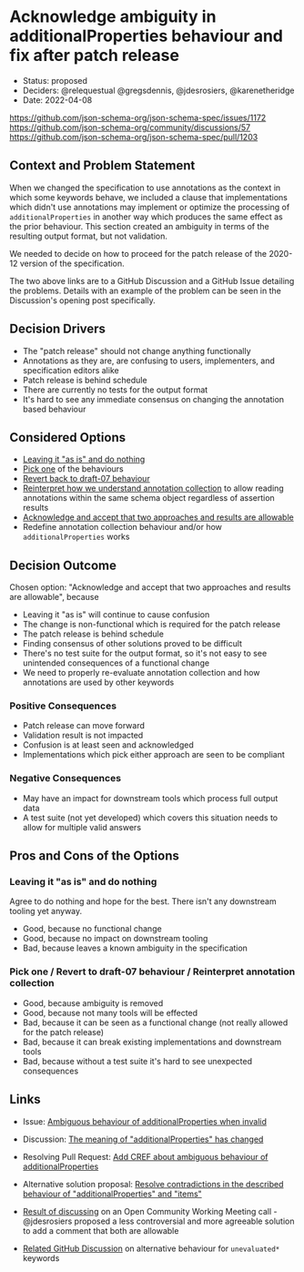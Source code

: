 # Acknowledge ambiguity in additionalProperties behaviour and fix after patch release

* Status: proposed
* Deciders: @relequestual @gregsdennis, @jdesrosiers, @karenetheridge
* Date:  2022-04-08

https://github.com/json-schema-org/json-schema-spec/issues/1172
https://github.com/json-schema-org/community/discussions/57
https://github.com/json-schema-org/json-schema-spec/pull/1203

## Context and Problem Statement

When we changed the specification to use annotations as the context in which some keywords behave, we included a clause that implementations which didn't use annotations may implement or optimize the processing of `additionalProperties` in another way which produces the same effect as the prior behaviour.
This section created an ambiguity in terms of the resulting output format, but not validation.

We needed to decide on how to proceed for the patch release of the 2020-12 version of the specification.

The two above links are to a GitHub Discussion and a GitHub Issue detailing the problems.
Details with an example of the problem can be seen in the Discussion's opening post specifically.

## Decision Drivers <!-- optional -->

* The "patch release" should not change anything functionally
* Annotations as they are, are confusing to users, implementers, and specification editors alike
* Patch release is behind schedule
* There are currently no tests for the output format
* It's hard to see any immediate consensus on changing the annotation based behaviour

## Considered Options

* [Leaving it "as is" and do nothing](https://github.com/json-schema-org/community/discussions/57#discussioncomment-1413777)
* [Pick one](https://github.com/json-schema-org/community/discussions/57#discussioncomment-1416683) of the behaviours
* [Revert back to draft-07 behaviour](https://github.com/json-schema-org/community/discussions/57#discussioncomment-1453723)
* [Reinterpret how we understand annotation collection](https://github.com/json-schema-org/json-schema-spec/issues/1172#issuecomment-1049686478) to allow reading annotations within the same schema object regardless of assertion results
* [Acknowledge and accept that two approaches and results are allowable](https://github.com/json-schema-org/community/issues/161#issue-1173742930)
* Redefine annotation collection behaviour and/or how `additionalProperties` works

## Decision Outcome

Chosen option: "Acknowledge and accept that two approaches and results are allowable", because

* Leaving it "as is" will continue to cause confusion
* The change is non-functional which is required for the patch release
* The patch release is behind schedule
* Finding consensus of other solutions proved to be difficult
* There's no test suite for the output format, so it's not easy to see unintended consequences of a functional change
* We need to properly re-evaluate annotation collection and how annotations are used by other keywords

### Positive Consequences

* Patch release can move forward
* Validation result is not impacted
* Confusion is at least seen and acknowledged
* Implementations which pick either approach are seen to be compliant

### Negative Consequences

* May have an impact for downstream tools which process full output data
* A test suite (not yet developed) which covers this situation needs to allow for multiple valid answers

## Pros and Cons of the Options

### Leaving it "as is" and do nothing

Agree to do nothing and hope for the best. There isn't any downstream tooling yet anyway.

* Good, because no functional change
* Good, because no impact on downstream tooling
* Bad, because leaves a known ambiguity in the specification

### Pick one / Revert to draft-07 behaviour / Reinterpret annotation collection

* Good, because ambiguity is removed
* Good, because not many tools will be effected
* Bad, because it can be seen as a functional change (not really allowed for the patch release)
* Bad, because it can break existing implementations and downstream tools
* Bad, because without a test suite it's hard to see unexpected consequences

## Links

* Issue: [Ambiguous behaviour of additionalProperties when invalid](https://github.com/json-schema-org/json-schema-spec/issues/1172)
* Discussion: [The meaning of "additionalProperties" has changed](https://github.com/json-schema-org/community/discussions/57)
* Resolving Pull Request: [Add CREF about ambiguous behaviour of additionalProperties](https://github.com/json-schema-org/json-schema-spec/pull/1203)
* Alternative solution proposal: [Resolve contradictions in the described behaviour of "additionalProperties" and "items"](https://github.com/json-schema-org/json-schema-spec/pull/1154)

* [Result of discussing](https://github.com/json-schema-org/json-schema-spec/issues/1172#issuecomment-1063962900) on an Open Community Working Meeting call - @jdesrosiers proposed a less controversial and more agreeable solution to add a comment that both are allowable
* [Related GitHub Discussion](https://github.com/json-schema-org/community/discussions/67) on alternative behaviour for `unevaluated*` keywords
